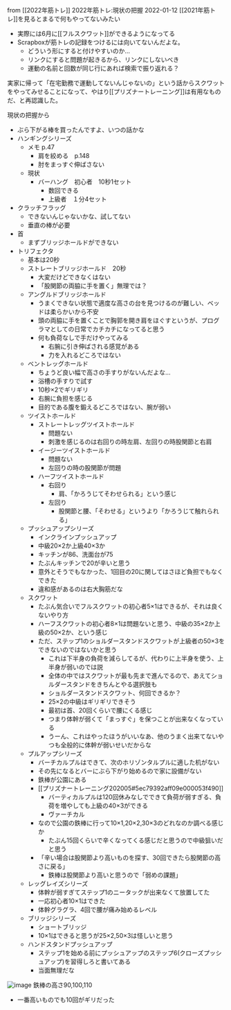 
from [[2022年筋トレ]]
2022年筋トレ:現状の把握
2022-01-12
[[2021年筋トレ]]を見るとまるで何もやってないみたい
- 実際には6月に[[フルスクワット]]ができるようになってる
- Scrapboxが筋トレの記録をつけるには向いてないんだよな。
    - どういう形にすると付けやすいのか…
    - リンクにすると問題が起きるから、リンクにしないべき
    - 運動の名前と回数が同じ行にあれば検索で振り返れる？

実家に帰って「在宅勤務で運動してないんじゃないの」という話からスクワットをやってみせることになって、やはり[[プリズナートレーニング]]は有用なものだ、と再認識した。

現状の把握から
- ぶら下がる棒を買ったんですよ、いつの話かな
- ハンギングシリーズ
    - メモ p.47
        - 肩を絞める　p.148
        - 肘をまっすぐ伸ばさない
    - 現状
        - バーハング　初心者　10秒1セット
            - 数回できる
            - 上級者　１分4セット
- クラッチフラッグ
    - できないんじゃないかな、試してない
    - 垂直の棒が必要
- 首
    - まずブリッジホールドができない
- トリフェクタ
    - 基本は20秒
    - ストレートブリッジホールド　20秒
        - 大変だけどできなくはない
        - 「股関節の両脇に手を置く」無理では？
    - アングルドブリッジホールド
        - うまくできない状態で適度な高さの台を見つけるのが難しい、ベッドは柔らかいから不安
        - 頭の両脇に手を置くことで胸郭を開き肩をほぐすというが、プログラマとしての日常でカチカチになってると思う
        - 何も負荷なしで手だけやってみる
            - 右腕に引き伸ばされる感覚がある
            - 力を入れるどころではない
    - ベントレッグホールド
        - ちょうど良い幅で高さの手すりがないんだよな…
        - 浴槽の手すりで試す
        - 10秒×2でギリギリ
        - 右腕に負担を感じる
        - 目的である腹を鍛えるどころではない、腕が弱い
    - ツイストホールド
        - ストレートレッグツイストホールド
            - 問題ない
            - 刺激を感じるのは右回りの時左肩、左回りの時股関節と右肩
        - イージーツイストホールド
            - 問題ない
            - 左回りの時の股関節が問題
        - ハーフツイストホールド
            - 右回り
                - 肩、「かろうじてそわせられる」という感じ
            - 左回り
                - 股関節と腰、「そわせる」というより「かろうじて触れられる」
    - プッシュアップシリーズ
        - インクラインプッシュアップ
        - 中級20×2か上級40×3か
        - キッチンが86、洗面台が75
        - たぶんキッチンで20が辛いと思う
        - 意外とそうでもなかった、1回目の20に関してはさほど負担でもなくできた
        - 違和感があるのは右大胸筋だな
    - スクワット
        - たぶん気合いでフルスクワットの初心者5×1はできるが、それは良くないやり方
        - ハーフスクワットの初心者8×1は問題ないと思う、中級の35×2か上級の50×2か、という感じ
        - ただ、ステップ1のショルダースタンドスクワットが上級者の50×3をできないのではないかと思う
            - これは下半身の負荷を減らしてるが、代わりに上半身を使う、上半身が弱いのでは説
            - 全体の中ではスクワットが最も先まで進んでるので、あえてショルダースタンドをきちんとやる選択肢も
            - ショルダースタンドスクワット、何回できるか？
            - 25×2の中級はギリギリできそう
            - 最初は首、20回くらいで腰にくる感じ
            - つまり体幹が弱くて「まっすぐ」を保つことが出来なくなっている
            - うーん、これはやったほうがいいなあ、他のうまく出来てないやつも全般的に体幹が弱いせいだからな
    - プルアップシリーズ
        - バーチカルプルはできて、次のホリゾンタルプルに適した机がない
        - その先になるとバーにぶら下がり始めるので家に設備がない
        - 鉄棒が公園にある
        - [[プリズナートレーニング202005#5ec79392aff09e000053f490]]
            - バーティカルプルは120回休みなしでできて負荷が弱すぎる、負荷を増やしても上級の40×3ができる
            - ヴァーチカル
        - なので公園の鉄棒に行って10×1,20×2,30×3のどれなのか調べる感じか
            - たぶん15回くらいで辛くなってくる感じだと思うので中級狙いだと思う
        - 「辛い場合は股関節より高いものを探す、30回できたら股関節の高さに戻る」
            - 鉄棒は股関節より高いと思うので「弱めの課題」
    - レッグレイズシリーズ
        - 体幹が弱すぎてステップ1のニータックが出来なくて放置してた
        - 一応初心者10×1はできた
        - 体幹グラグラ、4回で腰が痛み始めるレベル
    - ブリッジシリーズ
        - ショートブリッジ
        - 10×1はできると思うが25×2,50×3は怪しいと思う
    - ハンドスタンドプッシュアップ
        - ステップ1を始める前にプッシュアップのステップ6(クローズプッシュアップ)を習得しろと書いてある
        - 当面無理だな

![image](https://gyazo.com/1dafb3f58f53909c2049797d0a6c8aab/thumb/1000)
鉄棒の高さ90,100,110
- 一番高いものでも10回がギリだった
